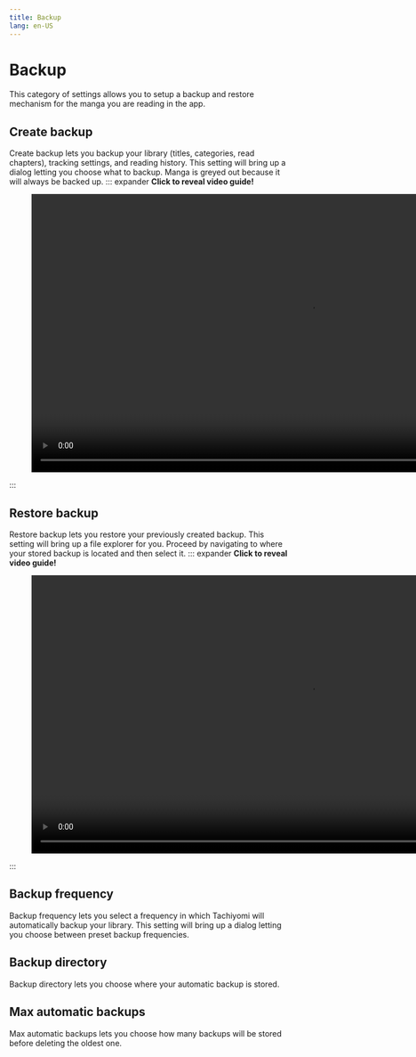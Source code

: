 ```yaml
---
title: Backup
lang: en-US
---
```


# Backup
This category of settings allows you to setup a backup and restore mechanism for the manga you are reading in the app.


## Create backup
Create backup lets you backup your library (titles, categories, read chapters), tracking settings, and reading history. This setting will bring up a dialog letting you choose what to backup. Manga is greyed out because it will always be backed up.
::: expander <strong>Click to reveal video guide!</strong>
<figure class="centered">
	<video :poster="$withBase('/assets/media/video-guide-backup-create.png')" height="500" autoplay="autoplay" loop="loop" preload="none" loading="lazy" crossorigin="use-credentials" playsinline="playsinline"   >
		<source :src="$withBase('/assets/media/video-guide-backup-create.webm')" type="video/webm" />
	</video>
</figure>
:::

## Restore backup
Restore backup lets you restore your previously created backup. This setting will bring up a file explorer for you. Proceed by navigating to where your stored backup is located and then select it.
::: expander <strong>Click to reveal video guide!</strong>
<figure class="centered">
	<video :poster="$withBase('/assets/media/video-guide-backup-restore.png')" height="500" autoplay="autoplay" loop="loop" preload="none" loading="lazy" crossorigin="use-credentials" playsinline="playsinline"   >
		<source :src="$withBase('/assets/media/video-guide-backup-restore.webm')" type="video/webm" />
	</video>
</figure>
:::

## Backup frequency
Backup frequency lets you select a frequency in which Tachiyomi will automatically backup your library. This setting will bring up a dialog letting you choose between preset backup frequencies.

## Backup directory
Backup directory lets you choose where your automatic backup is stored.

## Max automatic backups
Max automatic backups lets you choose how many backups will be stored before deleting the oldest one.
